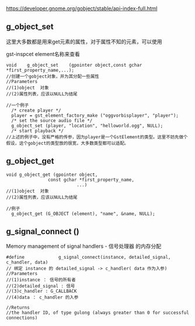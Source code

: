https://developer.gnome.org/gobject/stable/api-index-full.html


## g_object_set

这里大多数都是用来get元素的属性，对于属性不知的元素，可以使用

gst-inspcet element名称来查看


```
void    g_object_set    (gpointer object,const gchar *first_property_name,...);
//创建一个gobject对象，并为其分配一些属性
//Parameters
//(1)object  对象
//(2)属性列表，应该以NULL为结尾

//一个例子
  /* create player */
  player = gst_element_factory_make ("oggvorbisplayer", "player");
  /* set the source audio file */
  g_object_set (player, "location", "helloworld.ogg", NULL);
  /* start playback */
//上述的例子中，没有严格的传参，因为player是一个GstElement的类型。这里不妨先做个假设，这个gobject的类型放的很宽，大多数类型都可以适配。
```

## g_object_get


```
void g_object_get (gpointer object,
				const gchar *first_property_name,
					       ...)
//(1)object  对象
//(2)属性列表，应该以NULL为结尾

//例子
  g_object_get (G_OBJECT (element), "name", &name, NULL);
```


## g_signal_connect ()

Memory management of signal handlers - 信号处理器 的内存分配



```
#define             g_signal_connect(instance, detailed_signal, c_handler, data)
// 绑定 instance 的 detailed_signal -> c_handler( data 作为入参)
//Parameters
//(1)instance ： 信号的所有者
//(2)detailed_signal : 信号
//(3)c_handler : G_CALLBACK
//(4)data ： c_handler 的入参

//Returns
//the handler ID, of type gulong (always greater than 0 for successful connections)
```

